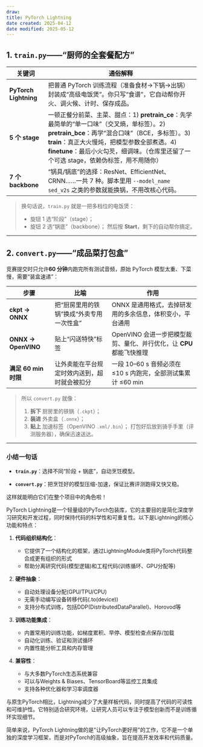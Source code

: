 ```yaml
---
draw:
title: PyTorch Lightning
date created: 2025-04-12
date modified: 2025-05-12
---
```

## 1. `train.py`——“厨师的全套餐配方”

| 关键词                   | 通俗解释                                                                                                                                                                                 |
| --------------------- | ------------------------------------------------------------------------------------------------------------------------------------------------------------------------------------ |
| **PyTorch Lightning** | 把普通 PyTorch 训练流程（准备食材→下锅→出锅）封装成“高级电饭煲”。你只写“食谱”，它自动帮你开火、调火候、计时、保存成品。|
| **5 个 stage**         | 一顿正餐分前菜、主菜、甜点：1) **pretrain_ce**：先学最简单的“单一口味”（交叉熵，单标签）。2) **pretrain_bce**：再学“混合口味”（BCE，多标签）。3) **train**：真正大火慢炖，把模型参数全部煮透。4) **finetune**：最后小火勾芡，细调味。（仓库里还留了一个可选 stage，依赖伪标签，用不用随你）|
| **7 个 backbone**      | “锅具/锅底”的选择：ResNet、EfficientNet、CRNN……一共 7 种。脚本里用 `--model_name sed_v2s` 之类的参数就能换锅，不用改核心代码。|

> 换句话说，`train.py` 就是一把多档位的电饭煲：
> - 旋钮 1 选“阶段”（stage）；
> - 旋钮 2 选“锅底”（backbone）；
>     然后按 **Start**，剩下的自动帮你搞定。
>

---

## 2. `convert.py`——“成品菜打包盒”

竞赛提交时只允许**60 分钟**内跑完所有测试音频，原始 PyTorch 模型太重、下菜慢，需要“装盒速递”：

|步骤|比喻|作用|
|---|---|---|
|**ckpt → ONNX**|把“厨房里用的铁锅”换成“外卖专用一次性盒”|ONNX 是通用格式，去掉研发用的多余信息，体积变小，平台通用|
|**ONNX → OpenVINO**|贴上“闪送特快”标签|OpenVINO 会进一步把模型裁剪、量化、并行优化，让 **CPU** 都能飞快推理|
|**满足 60 min 时限**|让外卖能在平台规定时效内送到，超时就会被扣分|一段 10–60 s 音频必须在 ≤10 s 内跑完，全部测试集累计 ≤60 min|

> 所以 `convert.py` 就像：
>
> 1. **拆下** 厨房里的铁锅（`.ckpt`）；
> 2. **装进** 外卖盒（`.onnx`）；
> 3. **贴上** 加速标签（OpenVINO `.xml/.bin`）；
>     打包好后放到骑手手里（评测服务器），确保迅速送达。
>

---

### 小结一句话

- **`train.py`**：选择不同“阶段 + 锅底”，自动烹饪模型。
    
- **`convert.py`**：把烹饪好的模型压缩-加速，保证比赛评测跑得又快又稳。
    

这样就能明白它们在整个项目中的角色啦！

PyTorch Lightning是一个轻量级的PyTorch包装库，它的主要目的是简化深度学习研究和开发过程，同时保持代码的科学性和可重复性。以下是Lightning的核心功能和特点：

1. **代码组织结构化**：
    
    - 它提供了一个结构化的框架，通过LightningModule类将PyTorch代码整合成更有组织的形式
    - 帮助分离研究代码(模型逻辑)和工程代码(训练循环、GPU分配等)
2. **硬件抽象**：
    
    - 自动处理设备分配(GPU/TPU/CPU)
    - 无需手动编写设备转移代码(.to(device))
    - 支持分布式训练，包括DDP(DistributedDataParallel)、Horovod等
3. **训练功能集成**：
    
    - 内置常用的训练功能，如梯度累积、早停、模型检查点保存/加载
    - 自动化训练、验证和测试循环
    - 内置性能分析工具和内存管理
4. **兼容性**：
    
    - 与大多数PyTorch生态系统兼容
    - 可以与Weights & Biases、TensorBoard等监控工具集成
    - 支持各种优化器和学习率调度器

与原生PyTorch相比，Lightning减少了大量样板代码，同时提高了代码的可读性和可维护性。它特别适合研究环境，让研究人员可以专注于模型创新而不是训练循环实现细节。

简单来说，PyTorch Lightning做的是"让PyTorch更好用"的工作，它不是一个单独的深度学习框架，而是对PyTorch的高级抽象，旨在提高开发效率和代码质量。
